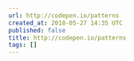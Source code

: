 ```yaml
---
url: http://codepen.io/patterns
created_at: 2018-05-27 14:35 UTC
published: false
title: http://codepen.io/patterns
tags: []
---
```



